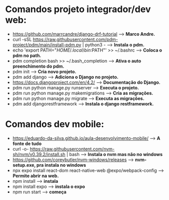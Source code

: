 # Comandos projeto integrador/dev web:
* https://github.com/marrcandre/django-drf-tutorial --> **Marco Andre.**
* curl -sSL https://raw.githubusercontent.com/pdm-project/pdm/main/install-pdm.py | python3 - --> **Instala o pdm.**
* echo 'export PATH="$HOME/.local/bin:$PATH"' >> ~/.bashrc --> **Coloca o pdm no path.**
* pdm completion bash >> ~/.bash_completion --> **Ativa o auto preenchimento do pdm.**
* pdm init --> **Cria novo projeto.**
* pdm add django --> **Adiciona o Django no projeto.**
* https://docs.djangoproject.com/en/4.2/ --> **Documentação do Django.**
* pdm run python manage.py runserver --> **Executa o projeto.**
* pdm run python manage.py makemigrations --> **Cria as migrações.**
* pdm run python manage.py migrate --> **Executa as migrações.**
* pdm add djangorestframework --> **Instala o django restframework.**


# Comandos dev mobile:
* https://eduardo-da-silva.github.io/aula-desenvolvimento-mobile/ --> **A fonte de tudo**
* curl -o- https://raw.githubusercontent.com/nvm-sh/nvm/v0.39.2/install.sh | bash --> **Instala o nvm mas não no windows**
* https://github.com/coreybutler/nvm-windows/releases --> **nvm-setup.exe, pra instala no windows**
* npx expo install react-dom react-native-web @expo/webpack-config --> **Permite abrir na web.**
* npm install --> **instala**
* npm install expo -->  **instala o expo**
* npm run start --> **começa**

